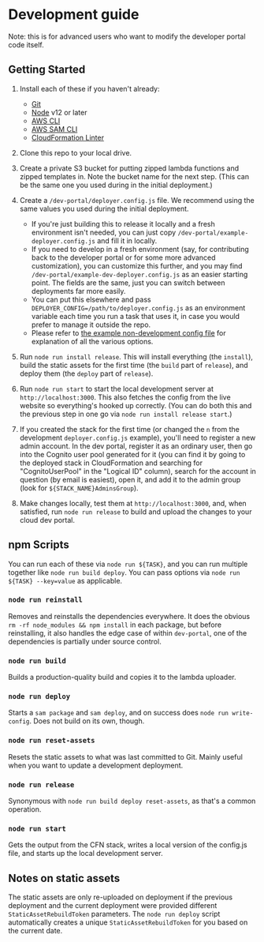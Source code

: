 # Development guide

Note: this is for advanced users who want to modify the developer portal code itself.

## Getting Started

1. Install each of these if you haven't already:

    - [Git](https://git-scm.com/)
    - [Node](https://nodejs.org/en/download/) v12 or later
    - [AWS CLI](https://docs.aws.amazon.com/cli/latest/userguide/cli-chap-welcome.html)
    - [AWS SAM CLI](https://docs.aws.amazon.com/serverless-application-model/latest/developerguide/what-is-sam.html)
    - [CloudFormation Linter](https://github.com/aws-cloudformation/cfn-python-lint)

2. Clone this repo to your local drive.

3. Create a private S3 bucket for putting zipped lambda functions and zipped templates in. Note the bucket name for the next step. (This can be the same one you used during in the initial deployment.)

4. Create a `/dev-portal/deployer.config.js` file. We recommend using the same values you used during the initial deployment.

    - If you're just building this to release it locally and a fresh environment isn't needed, you can just copy `/dev-portal/example-deployer.config.js` and fill it in locally.
    - If you need to develop in a fresh environment (say, for contributing back to the developer portal or for some more advanced customization), you can customize this further, and you may find `/dev-portal/example-dev-deployer.config.js` as an easier starting point. The fields are the same, just you can switch between deployments far more easily.
    - You can put this elsewhere and pass `DEPLOYER_CONFIG=/path/to/deployer.config.js` as an environment variable each time you run a task that uses it, in case you would prefer to manage it outside the repo.
    - Please refer to [the example non-development config file](./dev-portal/example-deployer.config.js) for explanation of all the various options.

5. Run `node run install release`. This will install everything (the `install`), build the static assets for the first time (the `build` part of `release`), and deploy them (the `deploy` part of `release`).

6. Run `node run start` to start the local development server at `http://localhost:3000`. This also fetches the config from the live website so everything's hooked up correctly. (You can do both this and the previous step in one go via `node run install release start`.)

7. If you created the stack for the first time (or changed the `n` from the development `deployer.config.js` example), you'll need to register a new admin account. In the dev portal, register it as an ordinary user, then go into the Cognito user pool generated for it (you can find it by going to the deployed stack in CloudFormation and searching for "CognitoUserPool" in the "Logical ID" column), search for the account in question (by email is easiest), open it, and add it to the admin group (look for `${STACK_NAME}AdminsGroup`).

8. Make changes locally, test them at `http://localhost:3000`, and, when satisfied, run `node run release` to build and upload the changes to your cloud dev portal.

## npm Scripts

You can run each of these via `node run ${TASK}`, and you can run multiple together like `node run build deploy`. You can pass options via `node run ${TASK} --key=value` as applicable.

### `node run reinstall`

Removes and reinstalls the dependencies everywhere. It does the obvious `rm -rf node_modules && npm install` in each package, but before reinstalling, it also handles the edge case of within `dev-portal`, one of the dependencies is partially under source control.

### `node run build`

Builds a production-quality build and copies it to the lambda uploader.

### `node run deploy`

Starts a `sam package` and `sam deploy`, and on success does `node run write-config`. Does not build on its own, though.

### `node run reset-assets`

Resets the static assets to what was last committed to Git. Mainly useful when you want to update a development deployment.

### `node run release`

Synonymous with `node run build deploy reset-assets`, as that's a common operation.

### `node run start`

Gets the output from the CFN stack, writes a local version of the config.js file, and starts up the local development server.

## Notes on static assets

The static assets are only re-uploaded on deployment if the previous deployment and the current deployment were provided different `StaticAssetRebuildToken` parameters. The `node run deploy` script automatically creates a unique `StaticAssetRebuildToken` for you based on the current date.
